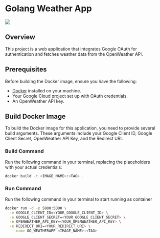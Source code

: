 # Golang Weather App
<img src="https://github.com/user-attachments/assets/c38799ff-abd5-4997-8834-d96423311558"></img>
## Overview

This project is a web application that integrates Google OAuth for authentication and fetches weather data from the OpenWeather API.

## Prerequisites

Before building the Docker image, ensure you have the following:

- [Docker](https://www.docker.com/get-started) installed on your machine.
- Your Google Cloud project set up with OAuth credentials.
- An OpenWeather API key.

## Build Docker Image

To build the Docker image for this application, you need to provide several build arguments. These arguments include your Google Client ID, Google Client Secret, OpenWeather API Key, and the Redirect URI.

### Build Command

Run the following command in your terminal, replacing the placeholders with your actual credentials:

```bash
docker build -t <IMAGE_NAME>:<TAG> .
```

### Run Command
Run the following command in your terminal to start running as container
```bash
docker run -d -p 5000:5000 \
  -e GOOGLE_CLIENT_ID=<YOUR_GOOGLE_CLIENT_ID> \
  -e GOOGLE_CLIENT_SECRET=<YOUR_GOOGLE_CLIENT_SECRET> \
  -e OPENWEATHER_API_KEY=<YOUR_OPENWEATHER_API_KEY> \
  -e REDIRECT_URI=<YOUR_REDIRECT_URI> \
   --name GO_WEATHERAPP <IMAGE_NAME>:<TAG> 
```

